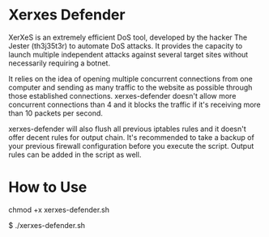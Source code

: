 # Xerxes Defender
XerXeS is an extremely efficient DoS tool, developed by the hacker The Jester (th3j35t3r) to automate DoS attacks. It provides the capacity to launch multiple independent attacks against several target sites without necessarily requiring a botnet.

It relies on the idea of opening multiple concurrent connections from one computer and sending as many traffic to the website as possible through those established connections. xerxes-defender doesn't allow more concurrent connections than 4 and it blocks the traffic if it's receiving more than 10 packets per second.

xerxes-defender will also flush all previous iptables rules and it doesn't offer decent rules for output chain. It's recommended to take a backup of your previous firewall configuration before you execute the script. Output rules can be added in the script as well.

# How to Use
chmod +x xerxes-defender.sh

$ ./xerxes-defender.sh
